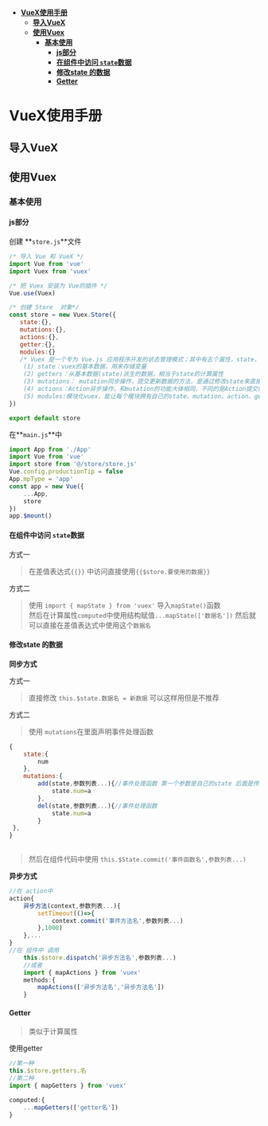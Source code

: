 - [**VueX使用手册**](#vuex使用手册)
  - [**导入VueX**](#导入vuex)
  - [**使用Vuex**](#使用vuex)
    - [**基本使用**](#基本使用)
      - [**js部分**](#js部分)
      - [**在组件中访问 `state`数据**](#在组件中访问-state数据)
      - [**修改state 的数据**](#修改state-的数据)
      - [**Getter**](#getter)
# **VueX使用手册**
## **导入VueX**
> 
## **使用Vuex**
### **基本使用**

#### **js部分**

创建
**`store.js`**文件
```js
/* 导入 Vue 和 VueX */
import Vue from 'vue'
import Vuex from 'vuex'

/* 把 Vuex 安装为 Vue的插件 */
Vue.use(Vuex)

/* 创建 Store  对象*/
const store = new Vuex.Store({
   state:{},
   mutations:{},
   actions:{},
   getter:{},
   modules:{}
   /* Vuex 是一个专为 Vue.js 应用程序开发的状态管理模式；其中有五个属性，state，getters，mutations,actions，modules；
    (1) state：vuex的基本数据，用来存储变量
    (2) getters：从基本数据(state)派生的数据，相当于state的计算属性
    (3) mutations： mutation同步操作，提交更新数据的方法，是通过修改state来直接变更状态
    (4) actions：Action异步操作，和mutation的功能大体相同，不同的是Action提交的mutation，而不是直接变更状态；action先会执行异步操作再去调用mutation，随后才跟新state；
    (5) modules:模块化vuex，能让每个模块拥有自己的state、mutation、action、getters,使得结构非常清晰，方便管理 */
})

export default store
```
在**`main.js`**中
```js
import App from './App'
import Vue from 'vue'
import store from '@/store/store.js'
Vue.config.productionTip = false
App.mpType = 'app'
const app = new Vue({
    ...App,
	store
})
app.$mount()

```
#### **在组件中访问 `state`数据**
方式一
> 在差值表达式`{{}}` 中访问直接使用`{{$store.要使用的数据}}`

方式二
> 使用 `import { mapState } from 'vuex'` 导入`mapState()`函数 <br/> 然后在计算属性`computed`中使用结构赋值`...mapState(['数据名'])`
> 然后就可以直接在差值表达式中使用这个`数据名`

#### **修改state 的数据**
**同步方式**

方式一
> 直接修改 `this.$state.数据名 = 新数据`  可以这样用但是不推荐

方式二
> 使用 `mutations`在里面声明事件处理函数 
```javascript
{
    state:{ 
        num
    },
    mutations:{
        add(state,参数列表...){//事件处理函数 第一个参数是自己的state 后面是传入的参数
            state.num=a
        },
        del(state,参数列表...){//事件处理函数
            state.num=a
        }
 },
}
 
```
> 然后在组件代码中使用 `this.$State.commit('事件函数名',参数列表...)`

**异步方式**
```js
//在 action中
action{
    异步方法(context,参数列表...){
        setTimeout(()=>{
            context.commit('事件方法名',参数列表...)
        },1000)
    },...
}
//在 组件中 调用
    this.$store.dispatch('异步方法名',参数列表...)
    //或者
    import { mapActions } from 'vuex'
    methods:{
        mapActions(['异步方法名','异步方法名'])
    }
```
#### **Getter**
> 类似于计算属性

使用getter
```js
//第一种
this.$store.getters.名
//第二种
import { mapGetters } from 'vuex'

computed:{
    ...mapGetters(['getter名'])
}
```